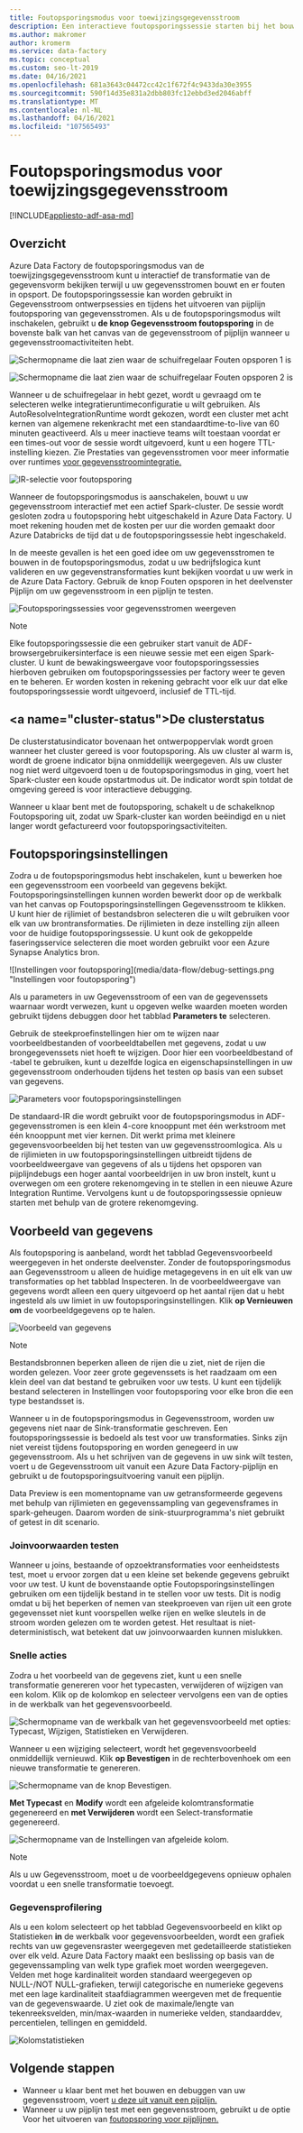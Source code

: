 ```yaml
---
title: Foutopsporingsmodus voor toewijzingsgegevensstroom
description: Een interactieve foutopsporingssessie starten bij het bouwen van gegevensstromen
ms.author: makromer
author: kromerm
ms.service: data-factory
ms.topic: conceptual
ms.custom: seo-lt-2019
ms.date: 04/16/2021
ms.openlocfilehash: 681a3643c04472cc42c1f672f4c9433da30e3955
ms.sourcegitcommit: 590f14d35e831a2dbb803fc12ebbd3ed2046abff
ms.translationtype: MT
ms.contentlocale: nl-NL
ms.lasthandoff: 04/16/2021
ms.locfileid: "107565493"
---
```

# <a name="mapping-data-flow-debug-mode"></a>Foutopsporingsmodus voor toewijzingsgegevensstroom

[!INCLUDE[appliesto-adf-asa-md](includes/appliesto-adf-asa-md.md)]

## <a name="overview"></a>Overzicht

Azure Data Factory de foutopsporingsmodus van de toewijzingsgegevensstroom kunt u interactief de transformatie van de gegevensvorm bekijken terwijl u uw gegevensstromen bouwt en er fouten in opsport. De foutopsporingssessie kan worden gebruikt in Gegevensstroom ontwerpsessies en tijdens het uitvoeren van pijplijn foutopsporing van gegevensstromen. Als u de foutopsporingsmodus wilt inschakelen, gebruikt u **de knop Gegevensstroom foutopsporing** in de bovenste balk van het canvas van de gegevensstroom of pijplijn wanneer u gegevensstroomactiviteiten hebt.

![Schermopname die laat zien waar de schuifregelaar Fouten opsporen 1 is](media/data-flow/debug-button.png)

![Schermopname die laat zien waar de schuifregelaar Fouten opsporen 2 is](media/data-flow/debug-button-4.png)

Wanneer u de schuifregelaar in hebt gezet, wordt u gevraagd om te selecteren welke integratieruntimeconfiguratie u wilt gebruiken. Als AutoResolveIntegrationRuntime wordt gekozen, wordt een cluster met acht kernen van algemene rekenkracht met een standaardtime-to-live van 60 minuten geactiveerd. Als u meer inactieve teams wilt toestaan voordat er een times-out voor de sessie wordt uitgevoerd, kunt u een hogere TTL-instelling kiezen. Zie Prestaties van gegevensstromen voor meer informatie over runtimes [voor gegevensstroomintegratie.](concepts-data-flow-performance.md#ir)

![IR-selectie voor foutopsporing](media/data-flow/debug-new-1.png "IR-selectie voor foutopsporing")

Wanneer de foutopsporingsmodus is aanschakelen, bouwt u uw gegevensstroom interactief met een actief Spark-cluster. De sessie wordt gesloten zodra u foutopsporing hebt uitgeschakeld in Azure Data Factory. U moet rekening houden met de kosten per uur die worden gemaakt door Azure Databricks de tijd dat u de foutopsporingssessie hebt ingeschakeld.

In de meeste gevallen is het een goed idee om uw gegevensstromen te bouwen in de foutopsporingsmodus, zodat u uw bedrijfslogica kunt valideren en uw gegevenstransformaties kunt bekijken voordat u uw werk in de Azure Data Factory. Gebruik de knop Fouten opsporen in het deelvenster Pijplijn om uw gegevensstroom in een pijplijn te testen.

![Foutopsporingssessies voor gegevensstromen weergeven](media/iterative-development-debugging/view-dataflow-debug-sessions.png)

> [!NOTE]
> Elke foutopsporingssessie die een gebruiker start vanuit de ADF-browsergebruikersinterface is een nieuwe sessie met een eigen Spark-cluster. U kunt de bewakingsweergave voor foutopsporingssessies hierboven gebruiken om foutopsporingssessies per factory weer te geven en te beheren. Er worden kosten in rekening gebracht voor elk uur dat elke foutopsporingssessie wordt uitgevoerd, inclusief de TTL-tijd.

## <a name="cluster-status&quot;></a>De clusterstatus

De clusterstatusindicator bovenaan het ontwerpoppervlak wordt groen wanneer het cluster gereed is voor foutopsporing. Als uw cluster al warm is, wordt de groene indicator bijna onmiddellijk weergegeven. Als uw cluster nog niet werd uitgevoerd toen u de foutopsporingsmodus in ging, voert het Spark-cluster een koude opstartmodus uit. De indicator wordt spin totdat de omgeving gereed is voor interactieve debugging.

Wanneer u klaar bent met de foutopsporing, schakelt u de schakelknop Foutopsporing uit, zodat uw Spark-cluster kan worden beëindigd en u niet langer wordt gefactureerd voor foutopsporingsactiviteiten.

## <a name=&quot;debug-settings&quot;></a>Foutopsporingsinstellingen

Zodra u de foutopsporingsmodus hebt inschakelen, kunt u bewerken hoe een gegevensstroom een voorbeeld van gegevens bekijkt. Foutopsporingsinstellingen kunnen worden bewerkt door op de werkbalk van het canvas op Foutopsporingsinstellingen Gegevensstroom te klikken. U kunt hier de rijlimiet of bestandsbron selecteren die u wilt gebruiken voor elk van uw brontransformaties. De rijlimieten in deze instelling zijn alleen voor de huidige foutopsporingssessie. U kunt ook de gekoppelde faseringsservice selecteren die moet worden gebruikt voor een Azure Synapse Analytics bron. 

![Instellingen voor foutopsporing](media/data-flow/debug-settings.png &quot;Instellingen voor foutopsporing")

Als u parameters in uw Gegevensstroom of een van de gegevenssets waarnaar wordt verwezen, kunt u opgeven welke waarden moeten worden gebruikt tijdens debuggen door het tabblad **Parameters te** selecteren.

Gebruik de steekproefinstellingen hier om te wijzen naar voorbeeldbestanden of voorbeeldtabellen met gegevens, zodat u uw brongegevenssets niet hoeft te wijzigen. Door hier een voorbeeldbestand of -tabel te gebruiken, kunt u dezelfde logica en eigenschapsinstellingen in uw gegevensstroom onderhouden tijdens het testen op basis van een subset van gegevens.

![Parameters voor foutopsporingsinstellingen](media/data-flow/debug-settings2.png "Parameters voor foutopsporingsinstellingen")

De standaard-IR die wordt gebruikt voor de foutopsporingsmodus in ADF-gegevensstromen is een klein 4-core knooppunt met één werkstroom met één knooppunt met vier kernen. Dit werkt prima met kleinere gegevensvoorbeelden bij het testen van uw gegevensstroomlogica. Als u de rijlimieten in uw foutopsporingsinstellingen uitbreidt tijdens de voorbeeldweergave van gegevens of als u tijdens het opsporen van pijplijndebugs een hoger aantal voorbeeldrijen in uw bron instelt, kunt u overwegen om een grotere rekenomgeving in te stellen in een nieuwe Azure Integration Runtime. Vervolgens kunt u de foutopsporingssessie opnieuw starten met behulp van de grotere rekenomgeving.

## <a name="data-preview"></a>Voorbeeld van gegevens

Als foutopsporing is aanbeland, wordt het tabblad Gegevensvoorbeeld weergegeven in het onderste deelvenster. Zonder de foutopsporingsmodus aan Gegevensstroom u alleen de huidige metagegevens in en uit elk van uw transformaties op het tabblad Inspecteren. In de voorbeeldweergave van gegevens wordt alleen een query uitgevoerd op het aantal rijen dat u hebt ingesteld als uw limiet in uw foutopsporingsinstellingen. Klik **op Vernieuwen om** de voorbeeldgegevens op te halen.

![Voorbeeld van gegevens](media/data-flow/datapreview.png "Voorbeeld van gegevens")

> [!NOTE]
> Bestandsbronnen beperken alleen de rijen die u ziet, niet de rijen die worden gelezen. Voor zeer grote gegevenssets is het raadzaam om een klein deel van dat bestand te gebruiken voor uw tests. U kunt een tijdelijk bestand selecteren in Instellingen voor foutopsporing voor elke bron die een type bestandsset is.

Wanneer u in de foutopsporingsmodus in Gegevensstroom, worden uw gegevens niet naar de Sink-transformatie geschreven. Een foutopsporingssessie is bedoeld als test voor uw transformaties. Sinks zijn niet vereist tijdens foutopsporing en worden genegeerd in uw gegevensstroom. Als u het schrijven van de gegevens in uw sink wilt testen, voert u de Gegevensstroom uit vanuit een Azure Data Factory-pijplijn en gebruikt u de foutopsporingsuitvoering vanuit een pijplijn.

Data Preview is een momentopname van uw getransformeerde gegevens met behulp van rijlimieten en gegevenssampling van gegevensframes in spark-geheugen. Daarom worden de sink-stuurprogramma's niet gebruikt of getest in dit scenario.

### <a name="testing-join-conditions"></a>Joinvoorwaarden testen

Wanneer u joins, bestaande of opzoektransformaties voor eenheidstests test, moet u ervoor zorgen dat u een kleine set bekende gegevens gebruikt voor uw test. U kunt de bovenstaande optie Foutopsporingsinstellingen gebruiken om een tijdelijk bestand in te stellen voor uw tests. Dit is nodig omdat u bij het beperken of nemen van steekproeven van rijen uit een grote gegevensset niet kunt voorspellen welke rijen en welke sleutels in de stroom worden gelezen om te worden getest. Het resultaat is niet-deterministisch, wat betekent dat uw joinvoorwaarden kunnen mislukken.

### <a name="quick-actions"></a>Snelle acties

Zodra u het voorbeeld van de gegevens ziet, kunt u een snelle transformatie genereren voor het typecasten, verwijderen of wijzigen van een kolom. Klik op de kolomkop en selecteer vervolgens een van de opties in de werkbalk van het gegevensvoorbeeld.

![Schermopname van de werkbalk van het gegevensvoorbeeld met opties: Typecast, Wijzigen, Statistieken en Verwijderen.](media/data-flow/quick-actions1.png "Snelle acties")

Wanneer u een wijziging selecteert, wordt het gegevensvoorbeeld onmiddellijk vernieuwd. Klik **op Bevestigen** in de rechterbovenhoek om een nieuwe transformatie te genereren.

![Schermopname van de knop Bevestigen.](media/data-flow/quick-actions2.png "Snelle acties")

**Met Typecast** en **Modify** wordt een afgeleide kolomtransformatie gegenereerd en **met Verwijderen** wordt een Select-transformatie gegenereerd.

![Schermopname van de Instellingen van afgeleide kolom.](media/data-flow/quick-actions3.png "Snelle acties")

> [!NOTE]
> Als u uw Gegevensstroom, moet u de voorbeeldgegevens opnieuw ophalen voordat u een snelle transformatie toevoegt.

### <a name="data-profiling"></a>Gegevensprofilering

Als u een kolom selecteert op het tabblad Gegevensvoorbeeld en klikt op Statistieken **in** de werkbalk voor gegevensvoorbeelden, wordt een grafiek rechts van uw gegevensraster weergegeven met gedetailleerde statistieken over elk veld. Azure Data Factory maakt een beslissing op basis van de gegevenssampling van welk type grafiek moet worden weergegeven. Velden met hoge kardinaliteit worden standaard weergegeven op NULL-/NOT NULL-grafieken, terwijl categorische en numerieke gegevens met een lage kardinaliteit staafdiagrammen weergeven met de frequentie van de gegevenswaarde. U ziet ook de maximale/lengte van tekenreeksvelden, min/max-waarden in numerieke velden, standaarddev, percentielen, tellingen en gemiddeld.

![Kolomstatistieken](media/data-flow/stats.png "Kolomstatistieken")

## <a name="next-steps"></a>Volgende stappen

* Wanneer u klaar bent met het bouwen en debuggen van uw gegevensstroom, voert [u deze uit vanuit een pijplijn.](control-flow-execute-data-flow-activity.md)
* Wanneer u uw pijplijn test met een gegevensstroom, gebruikt u de optie Voor het uitvoeren van [foutopsporing voor pijplijnen.](iterative-development-debugging.md)
